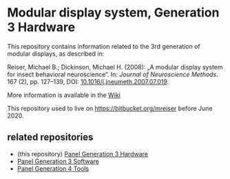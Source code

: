 # Modular display system, Generation 3 Hardware

This repository contains information related to the 3rd generation of modular
displays, as described in:

Reiser, Michael B.; Dickinson, Michael H. (2008): „A modular display system for insect behavioral neuroscience“. In: *Journal of Neuroscience Methods*. 167 (2), pp.&nbsp;127–139, DOI: [10.1016/j.jneumeth.2007.07.019](https://doi.org/10.1016/j.jneumeth.2007.07.019).

More information is available in the [Wiki](https://github.com/reiserlab/Panel-G3-Hardware/wiki)

This repository used to live on https://bitbucket.org/mreiser before June 2020.

## related repositories

- (this repository) [Panel Generation 3 Hardware](https://github.com/reiserlab/Panel-G3-Hardware)
- [Panel Generation 3 Software](https://github.com/reiserlab/Panel-G3-Software)
- [Panel Generation 4 Tools](https://github.com/JaneliaSciComp/G4_Display_Tools)
